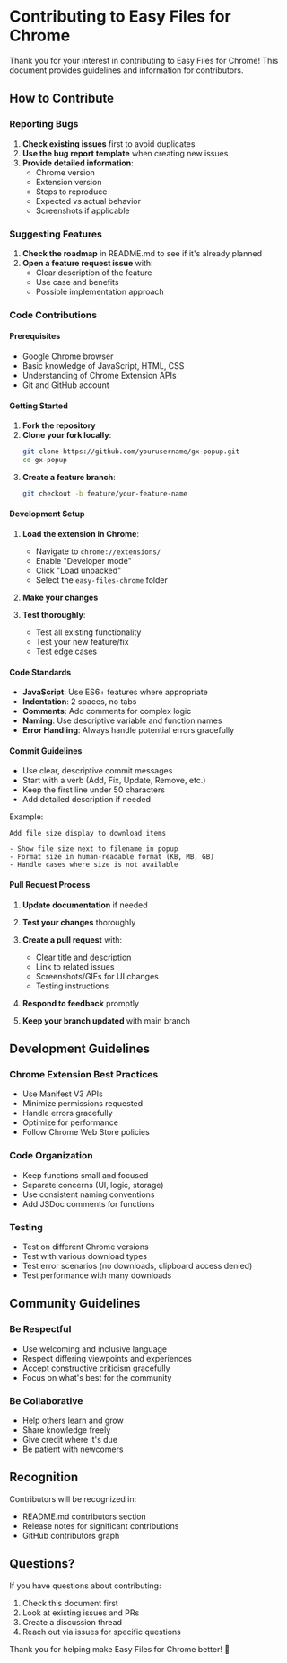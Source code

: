 # Contributing to Easy Files for Chrome

Thank you for your interest in contributing to Easy Files for Chrome! This document provides guidelines and information for contributors.

## How to Contribute

### Reporting Bugs

1. **Check existing issues** first to avoid duplicates
2. **Use the bug report template** when creating new issues
3. **Provide detailed information**:
   - Chrome version
   - Extension version
   - Steps to reproduce
   - Expected vs actual behavior
   - Screenshots if applicable

### Suggesting Features

1. **Check the roadmap** in README.md to see if it's already planned
2. **Open a feature request issue** with:
   - Clear description of the feature
   - Use case and benefits
   - Possible implementation approach

### Code Contributions

#### Prerequisites

- Google Chrome browser
- Basic knowledge of JavaScript, HTML, CSS
- Understanding of Chrome Extension APIs
- Git and GitHub account

#### Getting Started

1. **Fork the repository**
2. **Clone your fork locally**:
   ```bash
   git clone https://github.com/yourusername/gx-popup.git
   cd gx-popup
   ```
3. **Create a feature branch**:
   ```bash
   git checkout -b feature/your-feature-name
   ```

#### Development Setup

1. **Load the extension in Chrome**:
   - Navigate to `chrome://extensions/`
   - Enable "Developer mode"
   - Click "Load unpacked"
   - Select the `easy-files-chrome` folder

2. **Make your changes**
3. **Test thoroughly**:
   - Test all existing functionality
   - Test your new feature/fix
   - Test edge cases

#### Code Standards

- **JavaScript**: Use ES6+ features where appropriate
- **Indentation**: 2 spaces, no tabs
- **Comments**: Add comments for complex logic
- **Naming**: Use descriptive variable and function names
- **Error Handling**: Always handle potential errors gracefully

#### Commit Guidelines

- Use clear, descriptive commit messages
- Start with a verb (Add, Fix, Update, Remove, etc.)
- Keep the first line under 50 characters
- Add detailed description if needed

Example:
```
Add file size display to download items

- Show file size next to filename in popup
- Format size in human-readable format (KB, MB, GB)
- Handle cases where size is not available
```

#### Pull Request Process

1. **Update documentation** if needed
2. **Test your changes** thoroughly
3. **Create a pull request** with:
   - Clear title and description
   - Link to related issues
   - Screenshots/GIFs for UI changes
   - Testing instructions

4. **Respond to feedback** promptly
5. **Keep your branch updated** with main branch

## Development Guidelines

### Chrome Extension Best Practices

- Use Manifest V3 APIs
- Minimize permissions requested
- Handle errors gracefully
- Optimize for performance
- Follow Chrome Web Store policies

### Code Organization

- Keep functions small and focused
- Separate concerns (UI, logic, storage)
- Use consistent naming conventions
- Add JSDoc comments for functions

### Testing

- Test on different Chrome versions
- Test with various download types
- Test error scenarios (no downloads, clipboard access denied)
- Test performance with many downloads

## Community Guidelines

### Be Respectful

- Use welcoming and inclusive language
- Respect differing viewpoints and experiences
- Accept constructive criticism gracefully
- Focus on what's best for the community

### Be Collaborative

- Help others learn and grow
- Share knowledge freely
- Give credit where it's due
- Be patient with newcomers

## Recognition

Contributors will be recognized in:
- README.md contributors section
- Release notes for significant contributions
- GitHub contributors graph

## Questions?

If you have questions about contributing:

1. Check this document first
2. Look at existing issues and PRs
3. Create a discussion thread
4. Reach out via issues for specific questions

Thank you for helping make Easy Files for Chrome better! 🚀